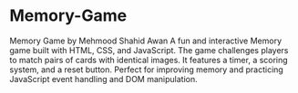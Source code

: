# Memory-Game
Memory Game by Mehmood Shahid Awan A fun and interactive Memory game built with HTML, CSS, and JavaScript. The game challenges players to match pairs of cards with identical images. It features a timer, a scoring system, and a reset button. Perfect for improving memory and practicing JavaScript event handling and DOM manipulation.
